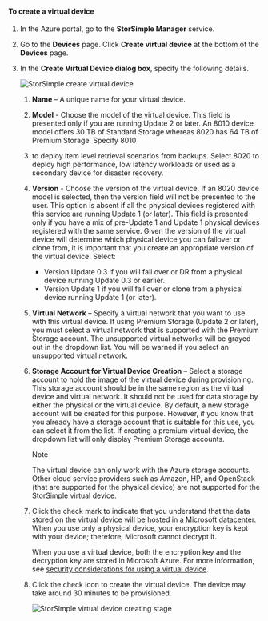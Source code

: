 #### To create a virtual device
1. In the Azure portal, go to the **StorSimple Manager** service.
2. Go to the **Devices** page. Click **Create virtual device** at the bottom of the **Devices** page.
3. In the **Create Virtual Device dialog box**, specify the following details.
   
     ![StorSimple create virtual device](./media/storsimple-create-virtual-device-u2/CreatePremiumsva1.png)
   
   1. **Name** – A unique name for your virtual device.
   2. **Model** - Choose the model of the virtual device. This field is presented only if you are running Update 2 or later. An 8010 device model offers 30 TB of Standard Storage whereas 8020 has 64 TB of Premium Storage. Specify 8010
   3. to deploy item level retrieval  scenarios from backups. Select 8020 to deploy high performance, low latency workloads or used as a secondary device for disaster recovery.
   4. **Version** - Choose the version of the virtual device. If an 8020 device model is selected, then the version field will not be presented to the user. This option is absent if all the physical devices registered with this service are running Update 1 (or later). This field is presented only if you have a mix of pre-Update 1 and Update 1 physical devices registered with the same service. Given the version of the virtual device will determine which physical device you can failover or clone from, it is important that you create an appropriate version of the virtual device. Select:
      
      * Version Update 0.3 if you will fail over or DR from a physical device running Update 0.3 or earlier. 
      * Version Update 1 if you will fail over or clone from a physical device running Update 1 (or later). 
   5. **Virtual Network** – Specify a virtual network that you want to use with this virtual device. If using Premium Storage (Update 2 or later), you must select a virtual network that is supported with the Premium Storage account. The unsupported virtual networks will be grayed out in the dropdown list. You will be warned if you select an unsupported virtual network. 
   6. **Storage Account for Virtual Device Creation** – Select a storage account to hold the image of the virtual device during provisioning. This storage account should be in the same region as the virtual device and virtual network. It should not be used for data storage by either the physical or the virtual device. By default, a new storage account will be created for this purpose. However, if you know that you already have a storage account that is suitable for this use, you can select it from the list. If creating a premium virtual device, the dropdown list will only display Premium Storage accounts. 
      
      > [!NOTE]
      > The virtual device can only work with the Azure storage accounts. Other cloud service providers such as Amazon, HP, and OpenStack (that are supported for the physical device) are not supported for the StorSimple virtual device.
      > 
   7. Click the check mark to indicate that you understand that the data stored on the virtual device will be hosted in a Microsoft datacenter. When you use only a physical device, your encryption key is kept with your device; therefore, Microsoft cannot decrypt it. 
      
       When you use a virtual device, both the encryption key and the decryption key are stored in Microsoft Azure. For more information, see [security considerations for using a virtual device](../articles/storsimple/storsimple-security.md#storsimple-virtual-device-security).
   8. Click the check icon to create the virtual device. The device may take around 30 minutes to be provisioned.
      
      ![StorSimple virtual device creating stage](./media/storsimple-create-virtual-device-u2/StorSimple_VirtualDeviceCreating1M.png)

